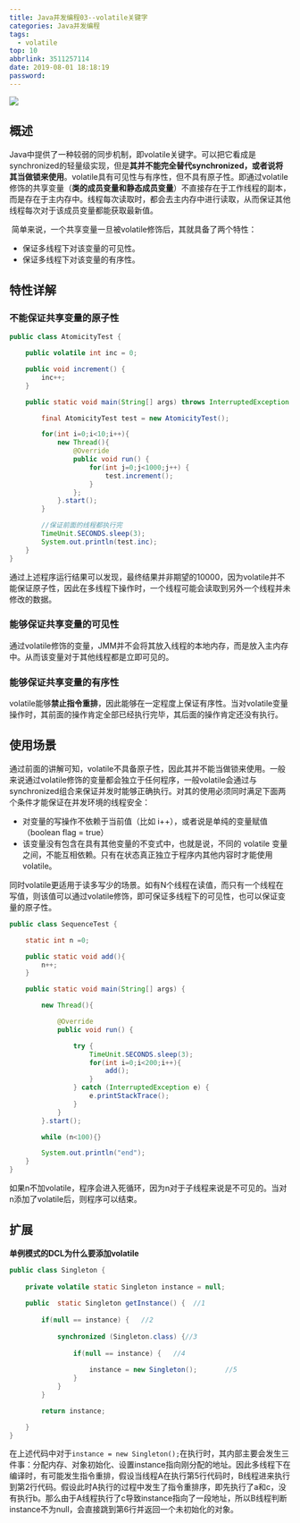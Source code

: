 ```yaml
---
title: Java并发编程03--volatile关键字
categories: Java并发编程
tags:
  - volatile
top: 10
abbrlink: 3511257114
date: 2019-08-01 18:18:19
password:
---
```


![](https://jwangtec.oss-cn-chengdu.aliyuncs.com/jwangcloud/index/juc.jpeg)


<!--more-->

##  概述

​	Java中提供了一种较弱的同步机制，即volatile关键字。可以把它看成是synchronized的轻量级实现，但是**其并不能完全替代synchronized，或者说将其当做锁来使用**。volatile具有可见性与有序性，但不具有原子性。即通过volatile修饰的共享变量（**类的成员变量和静态成员变量**）不直接存在于工作线程的副本，而是存在于主内存中。线程每次读取时，都会去主内存中进行读取，从而保证其他线程每次对于该成员变量都能获取最新值。

​	简单来说，一个共享变量一旦被volatile修饰后，其就具备了两个特性：

- 保证多线程下对该变量的可见性。
- 保证多线程下对该变量的有序性。

##   特性详解

###  不能保证共享变量的原子性

```java
public class AtomicityTest {

    public volatile int inc = 0;

    public void increment() {
        inc++;
    }

    public static void main(String[] args) throws InterruptedException {

        final AtomicityTest test = new AtomicityTest();

        for(int i=0;i<10;i++){
            new Thread(){
                @Override
                public void run() {
                    for(int j=0;j<1000;j++) {
                        test.increment();
                    }
                };
            }.start();
        }

        //保证前面的线程都执行完
        TimeUnit.SECONDS.sleep(3);
        System.out.println(test.inc);
    }
}
```

​	通过上述程序运行结果可以发现，最终结果并非期望的10000，因为volatile并不能保证原子性，因此在多线程下操作时，一个线程可能会读取到另外一个线程并未修改的数据。

###   能够保证共享变量的可见性

​	通过volatile修饰的变量，JMM并不会将其放入线程的本地内存，而是放入主内存中。从而该变量对于其他线程都是立即可见的。

###  能够保证共享变量的有序性

​	volatile能够**禁止指令重排**，因此能够在一定程度上保证有序性。当对volatile变量操作时，其前面的操作肯定全部已经执行完毕，其后面的操作肯定还没有执行。

##   使用场景

​	通过前面的讲解可知，volatile不具备原子性，因此其并不能当做锁来使用。一般来说通过volatile修饰的变量都会独立于任何程序，一般volatile会通过与synchronized组合来保证并发时能够正确执行。对其的使用必须同时满足下面两个条件才能保证在并发环境的线程安全：

- 对变量的写操作不依赖于当前值（比如 i++），或者说是单纯的变量赋值（boolean flag = true）
- 该变量没有包含在具有其他变量的不变式中，也就是说，不同的 volatile 变量之间，不能互相依赖。只有在状态真正独立于程序内其他内容时才能使用 volatile。

​	同时volatile更适用于读多写少的场景。如有N个线程在读值，而只有一个线程在写值，则该值可以通过volatile修饰，即可保证多线程下的可见性，也可以保证变量的原子性。

```java
public class SequenceTest {

    static int n =0;

    public static void add(){
        n++;
    }

    public static void main(String[] args) {

        new Thread(){

            @Override
            public void run() {

                try {
                    TimeUnit.SECONDS.sleep(3);
                    for(int i=0;i<200;i++){
                        add();
                    }
                } catch (InterruptedException e) {
                    e.printStackTrace();
                }
            }
        }.start();

        while (n<100){}

        System.out.println("end");
    }
}
```

​	如果n不加volatile，程序会进入死循环，因为n对于子线程来说是不可见的。当对n添加了volatile后，则程序可以结束。

##  扩展

**单例模式的DCL为什么要添加volatile**

```java
public class Singleton {
    
    private volatile static Singleton instance = null;
    
    public  static Singleton getInstance() {  //1
        
        if(null == instance) {   //2
            
            synchronized (Singleton.class) {//3
                
                if(null == instance) {   //4
                    
                    instance = new Singleton();       //5 
                }
            }
        }

        return instance;    

    }
}
```

​	在上述代码中对于`instance = new Singleton();`在执行时，其内部主要会发生三件事：分配内存、对象初始化、设置instance指向刚分配的地址。因此多线程下在编译时，有可能发生指令重排，假设当线程A在执行第5行代码时，B线程进来执行到第2行代码。假设此时A执行的过程中发生了指令重排序，即先执行了a和c，没有执行b。那么由于A线程执行了c导致instance指向了一段地址，所以B线程判断instance不为null，会直接跳到第6行并返回一个未初始化的对象。